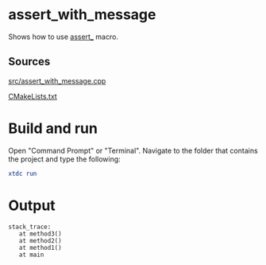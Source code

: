# assert_with_message

Shows how to use [assert_](../../../../src/xtd.core/include/xtd/assert.h) macro.

## Sources

[src/assert_with_message.cpp](src/assert_with_message.cpp)

[CMakeLists.txt](CMakeLists.txt)

# Build and run

Open "Command Prompt" or "Terminal". Navigate to the folder that contains the project and type the following:

```cmake
xtdc run
```

# Output

```
stack_trace:
   at method3()
   at method2()
   at method1()
   at main
```
